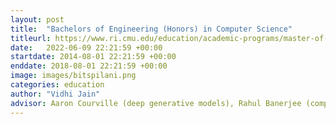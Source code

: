 ```yaml
---
layout: post
title:  "Bachelors of Engineering (Honors) in Computer Science"
titleurl: https://www.ri.cmu.edu/education/academic-programs/master-of-science-robotics/
date:   2022-06-09 22:21:59 +00:00
startdate: 2014-08-01 22:21:59 +00:00
enddate: 2018-08-01 22:21:59 +00:00
image: images/bitspilani.png
categories: education
author: "Vidhi Jain"
advisor: Aaron Courville (deep generative models), Rahul Banerjee (computer networks)
---
```

